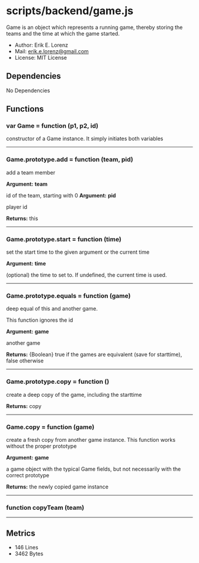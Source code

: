 # scripts/backend/game.js


Game is an object which represents a running game, thereby storing the teams
and the time at which the game started.
* Author: Erik E. Lorenz 
* Mail: <erik.e.lorenz@gmail.com>
* License: MIT License


## Dependencies

No Dependencies

## Functions

###   var Game = function (p1, p2, id)
constructor of a Game instance. It simply initiates both variables

---


###   Game.prototype.add = function (team, pid)
add a team member

**Argument:** **team**

id of the team, starting with 0
**Argument:** **pid**

player id

**Returns:** this

---


###   Game.prototype.start = function (time)
set the start time to the given argument or the current time

**Argument:** **time**

(optional) the time to set to. If undefined, the current time is
used.

---


###   Game.prototype.equals = function (game)
deep equal of this and another game.

This function ignores the id

**Argument:** **game**

another game

**Returns:** {Boolean} true if the games are equivalent (save for starttime),
false otherwise

---


###   Game.prototype.copy = function ()
create a deep copy of the game, including the starttime


**Returns:** copy

---


###   Game.copy = function (game)
create a fresh copy from another game instance. This function works without
the proper prototype

**Argument:** **game**

a game object with the typical Game fields, but not necessarily
with the correct prototype

**Returns:** the newly copied game instance

---


###     function copyTeam (team)

---

## Metrics

* 146 Lines
* 3462 Bytes

